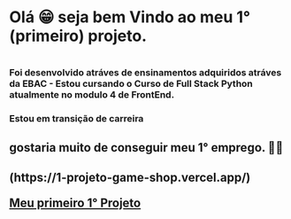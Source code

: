 <h1> Olá 😁 seja bem Vindo ao meu 1° (primeiro) projeto. <h1>
<h3> Foi desenvolvido atráves de ensinamentos adquiridos atráves da EBAC - Estou cursando o Curso de Full Stack Python atualmente no modulo 4 de FrontEnd.</h3> 
<h3> Estou em transição de carreira <h2> gostaria muito de conseguir meu 1° emprego. 👨‍💻<h2>  
(https://1-projeto-game-shop.vercel.app/)

<p><a href=“https://1-projeto-game-shop.vercel.app/“> Meu primeiro 1° Projeto </a></p>

